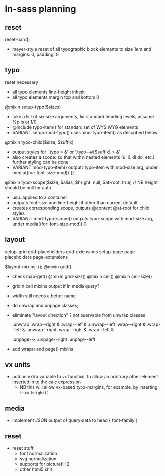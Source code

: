 # ln-sass planning

## reset

reset-hard()
  - meyer-style reset of all typographic block elements to size 1em and margins: 0, padding: 0

## typo

reset necessary
  - all typo elements line-height inherit
  - all typo elements margin top and bottom 0


@mixin setup-typo($sizes)
  - take a list of six size arguments, for standard heading levels; assume %p is at 1/0
  - @include typo-item() for standard set of WYSIWYG elements
  - VARIANT setup-mod-typo() uses mod-typo-item() as described below

@mixin typo-child($size, $suffix)
  - output styles for '.typo > &' or '.typo--#{$suffix} > &'
  - also creates a scope: so that within nested elements (ul li, dl dd, etc.) further styling can be done
  - VARIANT mod-typo-item() outputs typo-item with mod-size arg, under media((for: font-size-mod)) {}

@mixin typo-scope($size, $alias, $height: null, $at-root: true) // NB height should be null for auto
  - usu. applied to a container
  - outputs font-size and line-height if other than current default
  - creates corresponding scope, outputs @content @at-root for child styles
  - VARIANT: mod-typo-scope() outputs typo-scope with mod-size arg, under media((for: font-size-mod)) {}

## layout

setup-grid
  grid-placeholders
  grid-extensions
setup-page
  page-placeholders
  page-extensions



$layout-mixins: ();
@mixin grid()
  - check map-get()
@mixin grid-size()
@mixin cell()
@mixin cell-size()

- grid n cell mixins output if in media query?
- width still needs a better name
- do unwrap and unpage classes;
- eliminate "layout direction" ? not queryable from unwrap classes

    .unwrap
        .wrap--right &
        .wrap--left &
    .unwrap--left
        .wrap--right &
        .wrap--left &
    .unwrap--right
        .wrap--right &
        .wrap--left &

    .unpage--x
    .unpage--right
    .unpage--left

- add wrap() and page() mixins

## vx units

- add an extra variable to `vx` function, to allow an arbitrary other element inserted in to the calc expression
	- NB this will allow vx-based typo-margins, for example, by inserting `trim-height()`

## media

-   implement JSON output of query-data to head { font-family }

## reset

-   reset stuff
    -   font normalization
    -   svg normalization
    -   supports for picturefill 2
    -   other html5 shit
